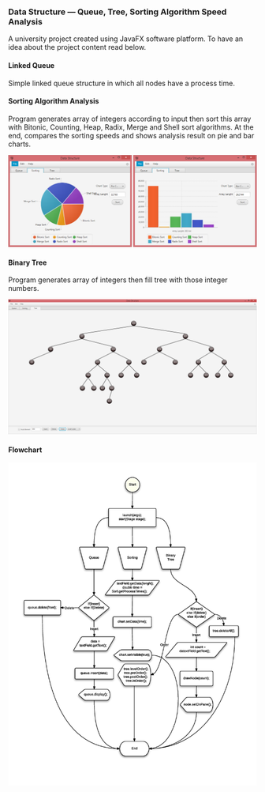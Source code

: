 ### Data Structure — Queue, Tree, Sorting Algorithm Speed Analysis
A university project created using JavaFX software platform. To have an idea about the project content read below.

#### Linked Queue
Simple linked queue structure in which all nodes have a process time.

#### Sorting Algorithm Analysis
Program generates array of integers according to input then sort this array with Bitonic, Counting, Heap, Radix, Merge and Shell sort algorithms. At the end, compares the sorting speeds and shows analysis result on pie and bar charts.

![charts](src/images/docs/charts.png)

#### Binary Tree
Program generates array of integers then fill tree with those integer numbers.

![unbalanced-tree](src/images/docs/unbalanced_tree.png)

#### Flowchart

![flowchart](src/images/docs/flowchart.jpg)
